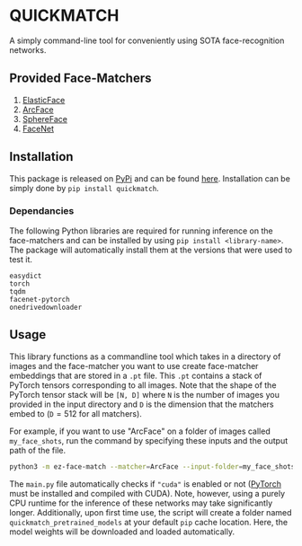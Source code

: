 # QUICKMATCH

A simply command-line tool for conveniently using SOTA face-recognition networks. 

## Provided Face-Matchers

1. <a href="https://openaccess.thecvf.com/content/CVPR2022W/Biometrics/papers/Boutros_ElasticFace_Elastic_Margin_Loss_for_Deep_Face_Recognition_CVPRW_2022_paper.pdf">ElasticFace</a>
2. <a href="https://openaccess.thecvf.com/content_CVPR_2019/papers/Deng_ArcFace_Additive_Angular_Margin_Loss_for_Deep_Face_Recognition_CVPR_2019_paper.pdf">ArcFace</a>
3. <a href="https://openaccess.thecvf.com/content_cvpr_2017/papers/Liu_SphereFace_Deep_Hypersphere_CVPR_2017_paper.pdf">SphereFace</a>
4. <a href="https://arxiv.org/pdf/1503.03832">FaceNet</a>

## Installation

This package is released on <a href="https://pypi.org">PyPi</a> and can be found <a href="https://pypi.org/project/quickmatch/0.1.0/">here</a>. Installation can be simply done by `pip install quickmatch`. 

### Dependancies

The following Python libraries are required for running inference on the face-matchers and can be installed by using `pip install <library-name>`. The package will automatically install them at the versions that were used to test it.

```plaintext
easydict
torch
tqdm
facenet-pytorch
onedrivedownloader
```

## Usage

This library functions as a commandline tool which takes in a directory of images and the face-matcher you want to use create face-matcher embeddings that are stored in a `.pt` file. This `.pt` contains a stack of PyTorch tensors corresponding to all images. Note that the shape of the PyTorch tensor stack will be `[N, D]` where `N` is the number of images you provided in the input directory and `D` is the dimension that the matchers embed to (`D`$=512$ for all matchers).

For example, if you want to use "ArcFace" on a folder of images called `my_face_shots`, run the command by specifying these inputs and the output path of the file.

```bash
python3 -m ez-face-match --matcher=ArcFace --input-folder=my_face_shots --output-path=./matcher_embeddings.pt
```

The `main.py` file automatically checks if `"cuda"` is enabled or not (<a href="https://pytorch.org/">PyTorch</a> must be installed and compiled with CUDA). Note, however, using a purely CPU runtime for the inference of these networks may take significantly longer. Additionally, upon first time use, the script will create a folder named `quickmatch_pretrained_models` at your default `pip` cache location. Here, the model weights will be downloaded and loaded automatically.
